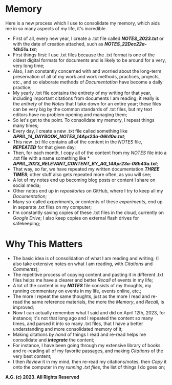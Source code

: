 # Memory

Here is a new process which I use to consolidate my memory, which aids me in so many aspects of my life, it's incredible.

* First of all, every new year, I create a .txt file called __*NOTES_2023.txt*__ or with the date of creation attached, such as __*NOTES_22Dec22a-14h51a.txt*__;
* First things first: I use .txt files because the .txt format is one of the oldest digital formats for documents and is likely to be around for a very, very long time;
* Also, I am constantly concerned with and worried about the long-term preservation of all of my work and work methods, practices, projects, etc., and so elaborate methods of *Documentation* have become a daily practice;
* My yearly .txt file contains the entirety of my writing for that year, including important citations from documents I am reading; it really is the *entirety* of the *Notes* that I take down for an entire year; these files can be very big by the common standards of .txt files, but my text editors have no problem opening and managing them;
* So let's get to the point. To consolidate my memory, I repeat things many times;
* Every day, I create a new .txt file called something like __*APRIL_14_DAYBOOK_NOTES_14Apr23a-06h10a.txt*__;
* This new .txt file contains all of the content in the *NOTES* file, __*REPEATED*__ for that given day;
* Then, for each month, I copy all of the content from my *NOTES* file into a .txt file with a name something like * __*APRIL_2023_RELEVANT_CONTENT_BY_AG_14Apr23a-08h43a.txt*__;
* That way, so far, we have repeated my written documentation __*THREE TIMES*__; other stuff also gets repeated more often, as you will see;
* A lot of my notes end up becoming blog posts or content I share on social media;
* Other notes end up in *repositories* on GitHub, where I try to keep all my *Documentation*;
* Many so-called *experiments*, or contents of these *experiments*, end up in separate .txt files on my computer;
* I'm constantly saving copies of these .txt files in the cloud, currently on *Google Drive*; I also keep copies on external flash drives for safekeeping;

# Why This Matters
* The basic idea is of consolidation of what I am reading and writing; (I also take extensive notes on what I am reading, with *Citations* and *Comments*);
* The repetitive process of copying content and pasting it in different .txt files helps me have a clearer and better *Recall* of events in my life;
* A lot of the content in my __*NOTES*__ file consists of my thoughts, my running commentary on events in my life, events online, etc.;
* The more I repeat the same thoughts, just as the more I read and re-read the same reference materials, the more the *Memory*, and *Recall*, is improved;
* Now I can actually remember what I said and did on April 12th, 2023, for instance; it's not that long ago and I repeated the content so many times, and parsed it into so many .txt files, that I have a better understanding and more consolidated memory of it;
* Making citations *by hand* of things I read and re-read helps me consolidate and __*integrate*__ the content;
* For instance, I have been going through my extensive library of books and re-reading all of my favorite passages, and making *Citations* of the very best content;
* I then *Review* it in my mind, then re-read my citations/notes, then *Copy* it onto the computer in my *running .txt files*, the list of things I do goes on;

__A.G. (c) 2023. All Rights Reserved__
